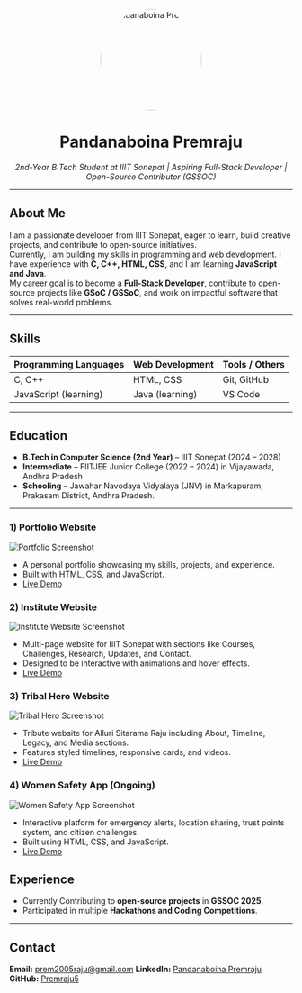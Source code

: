 <!-- ===== Profile Section ===== -->
<p align="center">
  <img src="profile.jpg" alt="Pandanaboina Premraju" width="180" style="border-radius:50%;"/>
</p>

<h1 align="center">Pandanaboina Premraju</h1>
<p align="center"><em>2nd-Year B.Tech Student at IIIT Sonepat | Aspiring Full-Stack Developer | Open-Source Contributor (GSSOC)</em></p>

---

<!-- ===== About Me ===== -->
## About Me
I am a passionate developer from IIIT Sonepat, eager to learn, build creative projects, and contribute to open-source initiatives.  
Currently, I am building my skills in programming and web development. I have experience with **C, C++, HTML, CSS**, and I am learning **JavaScript and Java**.  
My career goal is to become a **Full-Stack Developer**, contribute to open-source projects like **GSoC / GSSoC**, and work on impactful software that solves real-world problems.

---

<!-- ===== Skills ===== -->
## Skills
| Programming Languages | Web Development | Tools / Others |
|----------------------|----------------|----------------|
| C, C++               | HTML, CSS      | Git, GitHub     |
| JavaScript (learning)| Java (learning)| VS Code        |

---

<!-- ===== Education ===== -->
## Education
- **B.Tech in Computer Science (2nd Year)** – IIIT Sonepat (2024 – 2028)  
- **Intermediate** – FIITJEE Junior College (2022 – 2024)  in Vijayawada, Andhra Pradesh
- **Schooling** – Jawahar Navodaya Vidyalaya (JNV) in Markapuram, Prakasam District, Andhra Pradesh.
 
---

### 1) Portfolio Website
![Portfolio Screenshot](images/profile.png)
- A personal portfolio showcasing my skills, projects, and experience.
- Built with HTML, CSS, and JavaScript.
- [Live Demo](https://your-portfolio-link.netlify.app)

### 2) Institute Website
![Institute Website Screenshot](images/institute-website.png)
- Multi-page website for IIIT Sonepat with sections like Courses, Challenges, Research, Updates, and Contact.
- Designed to be interactive with animations and hover effects.
- [Live Demo](https://iiit-sonepat-website.netlify.app)

### 3) Tribal Hero Website
![Tribal Hero Screenshot](images/tribal-hero.png)
- Tribute website for Alluri Sitarama Raju including About, Timeline, Legacy, and Media sections.
- Features styled timelines, responsive cards, and videos.
- [Live Demo](https://tribal-hero.netlify.app)

### 4) Women Safety App (Ongoing)
![Women Safety App Screenshot](images/women-safety-app.png)
- Interactive platform for emergency alerts, location sharing, trust points system, and citizen challenges.
- Built using HTML, CSS, and JavaScript.
- [Live Demo](https://women-safety-app.netlify.app)


<!-- ===== Experience ===== -->
## Experience
- Currently Contributing to **open-source projects** in **GSSOC 2025**.
- Participated in multiple **Hackathons and Coding Competitions**.  

---

<!-- ===== Contact ===== -->
## Contact
<p>
  <b>Email:</b> <a href="mailto:prem2005raju@gmail.com">prem2005raju@gmail.com</a>  
  <b>LinkedIn:</b> <a href="https://www.linkedin.com/in/pandanaboina-premraju-1715ab318">Pandanaboina Premraju</a>  
  <b>GitHub:</b> <a href="https://github.com/Premraju5">Premraju5</a>

</p>
